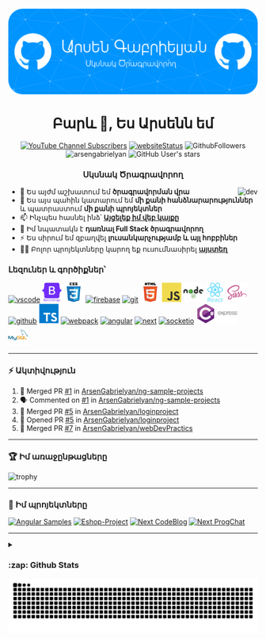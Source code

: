 ![Header](https://github.com/ArsenGabrielyan/ArsenGabrielyan/blob/main/assets/github-header-image.png)

<h1 align="center">Բարև 👋, Ես Արսենն եմ</h1>
<p align="center">
  <a href="https://www.youtube.com/channel/UC406AOvJFhKXEZjPlwfEqhw" target="_blank"><img alt="YouTube Channel Subscribers" src="https://img.shields.io/youtube/channel/subscribers/UC406AOvJFhKXEZjPlwfEqhw?color=ff0000&style=for-the-badge&logo=youtube"></a>
  <a href="https://arsen-g.web.app/" target="_blank"><img src="https://img.shields.io/website?down_color=ff0000&down_message=Offline&label=Website&style=for-the-badge&up_color=22b455&up_message=Online&url=https%3A%2F%2Farsen-g.web.app%2F" alt="websiteStatus"/></a>
  <img src="https://img.shields.io/github/followers/ArsenGabrielyan?label=Followers&style=for-the-badge&logo=github" alt="GithubFollowers"/>
  <img src="https://komarev.com/ghpvc/?username=arsengabrielyan&label=Views&color=orange&style=for-the-badge" alt="arsengabrielyan" />
  <img alt="GitHub User's stars" src="https://img.shields.io/github/stars/ArsenGabrielyan?color=yellow&label=Stars&logo=github&style=for-the-badge">
</p>
<h3 align="center">Սկսնակ Ծրագրավորող</h3>
<img align="right" src="https://raw.githubusercontent.com/TheDudeThatCode/TheDudeThatCode/master/Assets/Developer.gif" alt="dev" />

- 🔭 Ես այժմ աշխատում եմ **ծրագրավորման վրա**
- 🌱 Ես այս պահին կատարում եմ **մի քանի հանձնարարություններ** և պատրաստում **մի քանի պրոյեկտներ**
- 📫 Ինչպես հասնել ինձ՝ **[Այցելեք իմ վեբ կայքը](https://arsen-g.web.app/)**
- 🥅 Իմ նպատակն է **դառնալ Full Stack ծրագրավորող**
- ⚡ Ես սիրում եմ զբաղվել **լուսանկարչությամբ և այլ հոբբիներ**
- 👨‍💻 Բոլոր պրոյեկտները կարող եք ուսումնասիրել **[այստեղ](#blue_book-իմ-պրոյեկտները)**

### Լեզուներ և գործիքներ՝

<a href="https://code.visualstudio.com/"><img src="https://user-images.githubusercontent.com/62609185/97418448-43ae2200-1922-11eb-8906-bb03fdf14932.png" alt="vscode" width="40" height="40"/></a>
<a href="https://getbootstrap.com"><img src="https://raw.githubusercontent.com/devicons/devicon/master/icons/bootstrap/bootstrap-plain-wordmark.svg" alt="bootstrap" width="40" height="40"/></a>
<a href="https://www.w3schools.com/css/"><img src="https://raw.githubusercontent.com/devicons/devicon/master/icons/css3/css3-original-wordmark.svg" alt="css3" width="40" height="40"/></a>
<a href="https://firebase.google.com/"><img src="https://www.vectorlogo.zone/logos/firebase/firebase-icon.svg" alt="firebase" width="40" height="40"/></a>
<a href="https://git-scm.com/"><img src="https://www.vectorlogo.zone/logos/git-scm/git-scm-icon.svg" alt="git" width="40" height="40"/></a>
<a href="https://www.w3.org/html/"><img src="https://raw.githubusercontent.com/devicons/devicon/master/icons/html5/html5-original-wordmark.svg" alt="html5" width="40" height="40"/></a>
<a href="https://developer.mozilla.org/en-US/docs/Web/JavaScript"><img src="https://raw.githubusercontent.com/devicons/devicon/master/icons/javascript/javascript-original.svg" alt="javascript" width="40" height="40"/></a>
<a href="https://nodejs.org"><img src="https://raw.githubusercontent.com/devicons/devicon/master/icons/nodejs/nodejs-original-wordmark.svg" alt="nodejs" width="40" height="40"/></a>
<a href="https://reactjs.org/"><img src="https://raw.githubusercontent.com/devicons/devicon/master/icons/react/react-original-wordmark.svg" alt="react" width="40" height="40"/></a>
<a href="https://sass-lang.com"><img src="https://raw.githubusercontent.com/devicons/devicon/master/icons/sass/sass-original.svg" alt="sass" width="40" height="40"/></a>
<a href="https://pages.github.com/"><img src="https://cdn.jsdelivr.net/gh/devicons/devicon/icons/github/github-original.svg" alt="github" width="40" height="40"/></a>
<a href="https://www.typescriptlang.org/"><img src="https://raw.githubusercontent.com/devicons/devicon/master/icons/typescript/typescript-original.svg" alt="typescript" width="40" height="40"/></a>
<a href="https://www.mongodb.com/"><img src="https://avatars.githubusercontent.com/u/45120?s=500&v=4" alt="webpack" width="40" height="40"/></a>
<a href="https://angular.io"><img src="https://angular.io/assets/images/logos/angular/angular.svg" alt="angular" width="40" height="40"/></a>
<a href="https://nextjs.org/"><img src="https://www.drupal.org/files/project-images/nextjs-icon-dark-background.png" alt="next" width="40" height="40"/></a>
<a href="https://socket.io/"><img src="https://avatars.githubusercontent.com/u/10566080?s=200&v=4" alt="socketio" width="40" height="40"/></a>
<a href="https://www.w3schools.com/cs/" target="_blank" rel="noreferrer"><img src="https://raw.githubusercontent.com/devicons/devicon/master/icons/csharp/csharp-original.svg" alt="csharp" width="40" height="40"/></a>
<a href="https://expressjs.com" target="_blank" rel="noreferrer"><img src="https://raw.githubusercontent.com/devicons/devicon/master/icons/express/express-original-wordmark.svg" alt="express" width="40" height="40"/></a>
<a href="https://www.mysql.com/" target="_blank" rel="noreferrer"><img src="https://raw.githubusercontent.com/devicons/devicon/master/icons/mysql/mysql-original-wordmark.svg" alt="mysql" width="40" height="40"/></a>

---
  
### :zap: Ակտիվություն

<!--START_SECTION:activity-->
1. 🎉 Merged PR [#1](https://github.com/ArsenGabrielyan/ng-sample-projects/pull/1) in [ArsenGabrielyan/ng-sample-projects](https://github.com/ArsenGabrielyan/ng-sample-projects)
2. 🗣 Commented on [#1](https://github.com/ArsenGabrielyan/ng-sample-projects/pull/1#issuecomment-2602928170) in [ArsenGabrielyan/ng-sample-projects](https://github.com/ArsenGabrielyan/ng-sample-projects)
3. 🎉 Merged PR [#5](https://github.com/ArsenGabrielyan/loginproject/pull/5) in [ArsenGabrielyan/loginproject](https://github.com/ArsenGabrielyan/loginproject)
4. 💪 Opened PR [#5](https://github.com/ArsenGabrielyan/loginproject/pull/5) in [ArsenGabrielyan/loginproject](https://github.com/ArsenGabrielyan/loginproject)
5. 🎉 Merged PR [#7](https://github.com/ArsenGabrielyan/webDevPractics/pull/7) in [ArsenGabrielyan/webDevPractics](https://github.com/ArsenGabrielyan/webDevPractics)
<!--END_SECTION:activity-->
  
---
  
### :trophy: Իմ առաջընթացները

![trophy](https://github-profile-trophy.vercel.app/?username=arsengabrielyan&margin-w=5&margin-h=5)

---

### :blue_book: Իմ պրոյեկտները

[![Angular Samples](https://github-readme-stats-sigma-five.vercel.app/api/pin/?username=ArsenGabrielyan&repo=ng-sample-projects&count_private=true)](https://github.com/ArsenGabrielyan/ng-sample-projects)
[![Eshop-Project](https://github-readme-stats-sigma-five.vercel.app/api/pin/?username=ArsenGabrielyan&repo=eshop-project&count_private=true)](https://github.com/ArsenGabrielyan/eshop-project)
[![Next CodeBlog](https://github-readme-stats-sigma-five.vercel.app/api/pin/?username=ArsenGabrielyan&repo=coding-blog-nextjs&count_private=true)](https://github.com/ArsenGabrielyan/coding-blog-nextjs)
[![Next ProgChat](https://github-readme-stats-sigma-five.vercel.app/api/pin/?username=ArsenGabrielyan&repo=progchat-nextjs&count_private=true)](https://github.com/ArsenGabrielyan/progchat-nextjs)

---

<details>
    <summary><h3>:zap: Github Stats</h3></summary>
    <img src="https://github-readme-stats-sigma-five.vercel.app/api/top-langs?username=arsengabrielyan&show_icons=true&locale=en&layout=compact&count_private=true" alt="arsengabrielyan" />
    <img src="https://github-readme-stats-sigma-five.vercel.app/api?username=arsengabrielyan&show_icons=true&locale=en&count_private=true" alt="arsengabrielyan" />
    <img src="https://github-readme-streak-stats.herokuapp.com/?user=arsengabrielyan&" alt="arsengabrielyan" />
</details>

<picture>
  <source media="(prefers-color-scheme: dark)" srcset="https://raw.githubusercontent.com/ArsenGabrielyan/ArsenGabrielyan/output/github-contribution-grid-snake-dark.svg" />
  <source media="(prefers-color-scheme: light)" srcset="https://raw.githubusercontent.com/ArsenGabrielyan/ArsenGabrielyan/output/github-contribution-grid-snake.svg" />
  <img alt="github-snake" src="https://raw.githubusercontent.com/ArsenGabrielyan/ArsenGabrielyan/output/github-contribution-grid-snake.svg" />
</picture>
